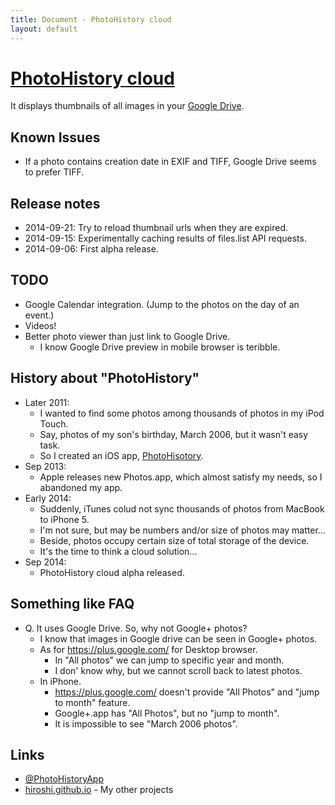 ```yaml
---
title: Document - PhotoHistory cloud
layout: default
---
```

[PhotoHistory cloud](./)
==================
It displays thumbnails of all images in your [Google Drive](https://drive.google.com/).


Known Issues
------------
- If a photo contains creation date in EXIF and TIFF, Google Drive seems to prefer TIFF.


Release notes
-------------
- 2014-09-21: Try to reload thumbnail urls when they are expired.
- 2014-09-15: Experimentally caching results of files.list API requests.
- 2014-09-06: First alpha release.


TODO
----
- Google Calendar integration. (Jump to the photos on the day of an event.)
- Videos!
- Better photo viewer than just link to Google Drive.
  - I know Google Drive preview in mobile browser is teribble.


History about "PhotoHistory"
----------------------------
- Later 2011:
  - I wanted to find some photos among thousands of photos in my iPod Touch.
  - Say, photos of my son's birthday, March 2006, but it wasn't easy task.
  - So I created an iOS app, [PhotoHisotory](https://itunes.apple.com/us/app/photohistory/id473228750?mt=8).
- Sep 2013:
  - Apple releases new Photos.app, which almost satisfy my needs, so I abandoned my app.
- Early 2014:
  - Suddenly, iTunes colud not sync thousands of photos from MacBook to iPhone 5.
  - I'm not sure, but may be numbers and/or size of photos may matter...
  - Beside, photos occupy certain size of total storage of the device.
  - It's the time to think a cloud solution...
- Sep 2014:
  - PhotoHistory cloud alpha released.


Something like FAQ
------------------
- Q. It uses Google Drive. So, why not Google+ photos?
  - I know that images in Google drive can be seen in Google+ photos.
  - As for https://plus.google.com/ for Desktop browser.
    - In "All photos" we can jump to specific year and month.
    - I don' know why, but we cannot scroll back to latest photos.
  - In iPhone.
    - https://plus.google.com/ doesn't provide "All Photos" and "jump to month" feature.
    - Google+.app has "All Photos", but no "jump to month".
    - It is impossible to see "March 2006 photos".


Links
-----
- [@PhotoHistoryApp](https://twitter.com/PhotoHistoryApp)
- [hiroshi.github.io](https://hiroshi.github.io/) - My other projects
